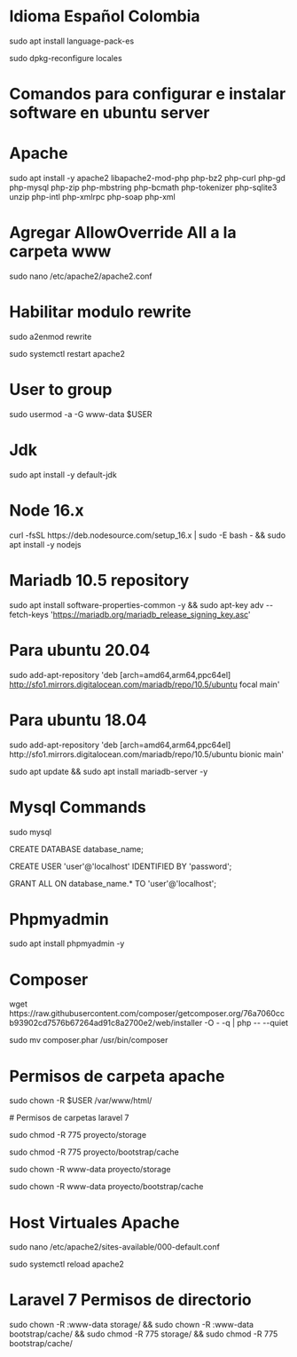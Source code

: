 # Idioma Español Colombia

<p>sudo apt install language-pack-es</p>
<p>sudo dpkg-reconfigure locales</p>

# Comandos para configurar e instalar software en ubuntu server

# Apache

<p>sudo apt install -y apache2 libapache2-mod-php php-bz2 php-curl php-gd php-mysql php-zip php-mbstring php-bcmath php-tokenizer php-sqlite3 unzip php-intl php-xmlrpc php-soap php-xml</p>


# Agregar AllowOverride All a la carpeta www
<p>sudo nano /etc/apache2/apache2.conf</p>

# Habilitar modulo rewrite
<p>sudo a2enmod rewrite</p>
<p>sudo systemctl restart apache2</p>

# User to group
<p>sudo usermod -a -G www-data $USER</p>

# Jdk
<p>sudo apt install -y default-jdk</p>

# Node 16.x

<p>curl -fsSL https://deb.nodesource.com/setup_16.x | sudo -E bash - && sudo apt install -y nodejs</p>


# Mariadb 10.5 repository

sudo apt install software-properties-common -y && sudo apt-key adv --fetch-keys 'https://mariadb.org/mariadb_release_signing_key.asc'
# Para ubuntu 20.04

sudo add-apt-repository 'deb [arch=amd64,arm64,ppc64el] http://sfo1.mirrors.digitalocean.com/mariadb/repo/10.5/ubuntu focal main'
# Para ubuntu 18.04
<p>sudo add-apt-repository 'deb [arch=amd64,arm64,ppc64el] http://sfo1.mirrors.digitalocean.com/mariadb/repo/10.5/ubuntu bionic main'</p>
<p>sudo apt update && sudo apt install mariadb-server -y</p>

# Mysql Commands

<p>sudo mysql</p>
<p>CREATE DATABASE database_name;</p>
<p>CREATE USER 'user'@'localhost' IDENTIFIED BY 'password';</p>
<p>GRANT ALL ON database_name.* TO 'user'@'localhost';</p>

# Phpmyadmin

sudo apt install phpmyadmin -y

# Composer

<p>wget https://raw.githubusercontent.com/composer/getcomposer.org/76a7060ccb93902cd7576b67264ad91c8a2700e2/web/installer -O - -q | php -- --quiet</p>
<p>sudo mv composer.phar /usr/bin/composer

# Permisos de carpeta apache 
<p>sudo chown -R $USER /var/www/html/</p>
# Permisos de carpetas laravel 7
<p>sudo chmod -R 775 proyecto/storage</p>
<p>sudo chmod -R 775 proyecto/bootstrap/cache</p>
<p>sudo chown -R www-data proyecto/storage</p>
<p>sudo chown -R www-data proyecto/bootstrap/cache</p>

# Host Virtuales Apache

<p>sudo nano /etc/apache2/sites-available/000-default.conf</p>
<p>sudo systemctl reload apache2</p>


# Laravel 7 Permisos de directorio
<p>sudo chown -R :www-data storage/ && sudo chown -R :www-data bootstrap/cache/ && sudo chmod -R 775 storage/ && sudo chmod -R 775 bootstrap/cache/</p>
